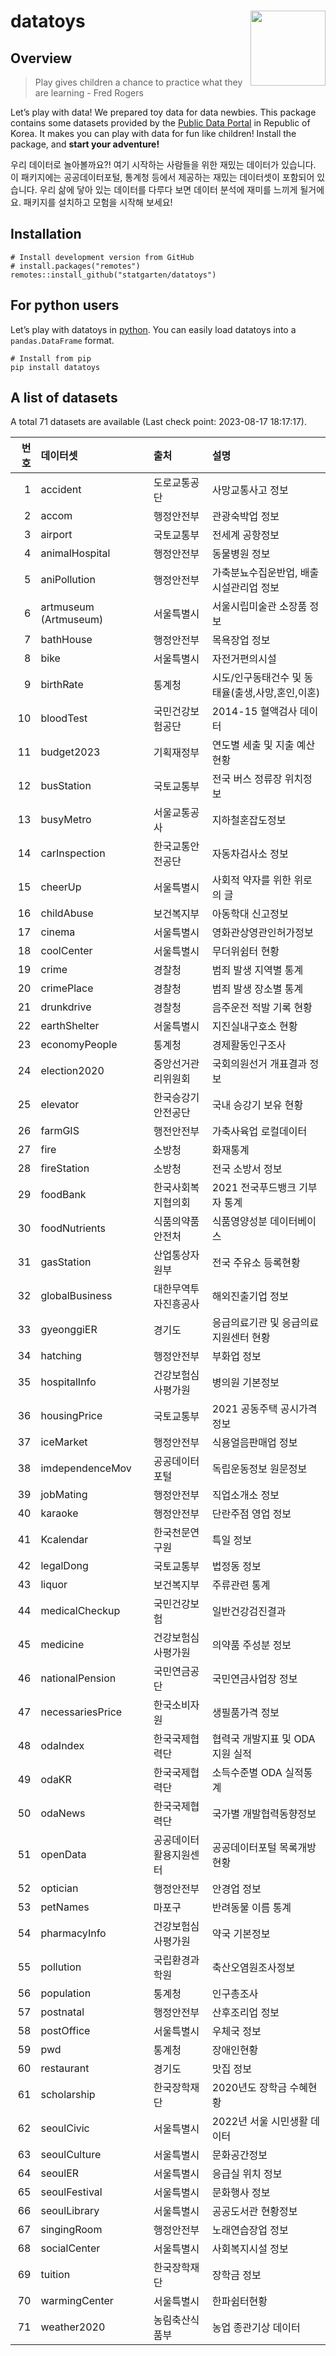 
<!-- README.md is generated from README.Rmd. Please edit that file -->

# datatoys <img src="man/figures/logo.png" align="right" width="120" />

## Overview

> Play gives children a chance to practice what they are learning - Fred
> Rogers

Let’s play with data! We prepared toy data for data newbies. This
package contains some datasets provided by the [Public Data
Portal](https://data.go.kr) in Republic of Korea. It makes you can play
with data for fun like children! Install the package, and **start your
adventure!**

우리 데이터로 놀아볼까요?! 여기 시작하는 사람들을 위한 재밌는 데이터가
있습니다. 이 패키지에는 공공데이터포털, 통계청 등에서 제공하는 재밌는
데이터셋이 포함되어 있습니다. 우리 삶에 닿아 있는 데이터를 다루다 보면
데이터 분석에 재미를 느끼게 될거에요. 패키지를 설치하고 모험을 시작해
보세요!

## Installation

    # Install development version from GitHub
    # install.packages("remotes")
    remotes::install_github("statgarten/datatoys")

## For python users

Let’s play with datatoys in
[python](https://github.com/statgarten/datatoys-python). You can easily
load datatoys into a `pandas.DataFrame` format.

    # Install from pip
    pip install datatoys

## A list of datasets

A total 71 datasets are available (Last check point: 2023-08-17
18:17:17).

| 번호 | 데이터셋              | 출처                   | 설명                                             |
|-----:|:----------------------|:-----------------------|:-------------------------------------------------|
|    1 | accident              | 도로교통공단           | 사망교통사고 정보                                |
|    2 | accom                 | 행정안전부             | 관광숙박업 정보                                  |
|    3 | airport               | 국토교통부             | 전세계 공항정보                                  |
|    4 | animalHospital        | 행정안전부             | 동물병원 정보                                    |
|    5 | aniPollution          | 행정안전부             | 가축분뇨수집운반업, 배출시설관리업 정보          |
|    6 | artmuseum (Artmuseum) | 서울특별시             | 서울시립미술관 소장품 정보                       |
|    7 | bathHouse             | 행정안전부             | 목욕장업 정보                                    |
|    8 | bike                  | 서울특별시             | 자전거편의시설                                   |
|    9 | birthRate             | 통계청                 | 시도/인구동태건수 및 동태율(출생,사망,혼인,이혼) |
|   10 | bloodTest             | 국민건강보험공단       | 2014-15 혈액검사 데이터                          |
|   11 | budget2023            | 기획재정부             | 연도별 세출 및 지출 예산현황                     |
|   12 | busStation            | 국토교통부             | 전국 버스 정류장 위치정보                        |
|   13 | busyMetro             | 서울교통공사           | 지하철혼잡도정보                                 |
|   14 | carInspection         | 한국교통안전공단       | 자동차검사소 정보                                |
|   15 | cheerUp               | 서울특별시             | 사회적 약자를 위한 위로의 글                     |
|   16 | childAbuse            | 보건복지부             | 아동학대 신고정보                                |
|   17 | cinema                | 서울특별시             | 영화관상영관인허가정보                           |
|   18 | coolCenter            | 서울특별시             | 무더위쉼터 현황                                  |
|   19 | crime                 | 경찰청                 | 범죄 발생 지역별 통계                            |
|   20 | crimePlace            | 경찰청                 | 범죄 발생 장소별 통계                            |
|   21 | drunkdrive            | 경찰청                 | 음주운전 적발 기록 현황                          |
|   22 | earthShelter          | 서울특별시             | 지진실내구호소 현황                              |
|   23 | economyPeople         | 통계청                 | 경제활동인구조사                                 |
|   24 | election2020          | 중앙선거관리위원회     | 국회의원선거 개표결과 정보                       |
|   25 | elevator              | 한국승강기안전공단     | 국내 승강기 보유 현황                            |
|   26 | farmGIS               | 행전안전부             | 가축사육업 로컬데이터                            |
|   27 | fire                  | 소방청                 | 화재통계                                         |
|   28 | fireStation           | 소방청                 | 전국 소방서 정보                                 |
|   29 | foodBank              | 한국사회복지협의회     | 2021 전국푸드뱅크 기부자 통계                    |
|   30 | foodNutrients         | 식품의약품안전처       | 식품영양성분 데이터베이스                        |
|   31 | gasStation            | 산업통상자원부         | 전국 주유소 등록현황                             |
|   32 | globalBusiness        | 대한무역투자진흥공사   | 해외진출기업 정보                                |
|   33 | gyeonggiER            | 경기도                 | 응급의료기관 및 응급의료지원센터 현황            |
|   34 | hatching              | 행정안전부             | 부화업 정보                                      |
|   35 | hospitalInfo          | 건강보험심사평가원     | 병의원 기본정보                                  |
|   36 | housingPrice          | 국토교통부             | 2021 공동주택 공시가격 정보                      |
|   37 | iceMarket             | 행정안전부             | 식용얼음판매업 정보                              |
|   38 | imdependenceMov       | 공공데이터포털         | 독립운동정보 원문정보                            |
|   39 | jobMating             | 행정안전부             | 직업소개소 정보                                  |
|   40 | karaoke               | 행정안전부             | 단란주점 영업 정보                               |
|   41 | Kcalendar             | 한국천문연구원         | 특일 정보                                        |
|   42 | legalDong             | 국토교통부             | 법정동 정보                                      |
|   43 | liquor                | 보건복지부             | 주류관련 통계                                    |
|   44 | medicalCheckup        | 국민건강보험           | 일반건강검진결과                                 |
|   45 | medicine              | 건강보험심사평가원     | 의약품 주성분 정보                               |
|   46 | nationalPension       | 국민연금공단           | 국민연금사업장 정보                              |
|   47 | necessariesPrice      | 한국소비자원           | 생필품가격 정보                                  |
|   48 | odaIndex              | 한국국제협력단         | 협력국 개발지표 및 ODA 지원 실적                 |
|   49 | odaKR                 | 한국국제협력단         | 소득수준별 ODA 실적통계                          |
|   50 | odaNews               | 한국국제협력단         | 국가별 개발협력동향정보                          |
|   51 | openData              | 공공데이터활용지원센터 | 공공데이터포털 목록개방현황                      |
|   52 | optician              | 행정안전부             | 안경업 정보                                      |
|   53 | petNames              | 마포구                 | 반려동물 이름 통계                               |
|   54 | pharmacyInfo          | 건강보험심사평가원     | 약국 기본정보                                    |
|   55 | pollution             | 국립환경과학원         | 축산오염원조사정보                               |
|   56 | population            | 통계청                 | 인구총조사                                       |
|   57 | postnatal             | 행정안전부             | 산후조리업 정보                                  |
|   58 | postOffice            | 서울특별시             | 우체국 정보                                      |
|   59 | pwd                   | 통계청                 | 장애인현황                                       |
|   60 | restaurant            | 경기도                 | 맛집 정보                                        |
|   61 | scholarship           | 한국장학재단           | 2020년도 장학금 수혜현황                         |
|   62 | seoulCivic            | 서울특별시             | 2022년 서울 시민생활 데이터                      |
|   63 | seoulCulture          | 서울특별시             | 문화공간정보                                     |
|   64 | seoulER               | 서울특별시             | 응급실 위치 정보                                 |
|   65 | seoulFestival         | 서울특별시             | 문화행사 정보                                    |
|   66 | seoulLibrary          | 서울특별시             | 공공도서관 현황정보                              |
|   67 | singingRoom           | 행정안전부             | 노래연습장업 정보                                |
|   68 | socialCenter          | 서울특별시             | 사회복지시설 정보                                |
|   69 | tuition               | 한국장학재단           | 장학금 정보                                      |
|   70 | warmingCenter         | 서울특별시             | 한파쉼터현황                                     |
|   71 | weather2020           | 농림축산식품부         | 농업 종관기상 데이터                             |
